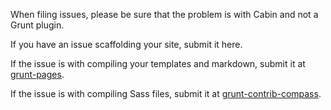 When filing issues, please be sure that the problem is with Cabin and not a Grunt plugin.

If you have an issue scaffolding your site, submit it here.

If the issue is with compiling your templates and markdown, submit it at [grunt-pages](https://github.com/CabinJS/grunt-pages/issues).

If the issue is with compiling Sass files, submit it at [grunt-contrib-compass](https://github.com/gruntjs/grunt-contrib-compass/issues).
